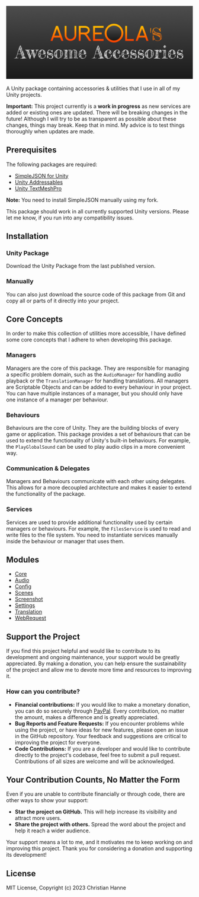 ![Aureola's Awesome Accessories](/Images/awesome-accessories-1024x400.png)

A Unity package containing accessories &amp; utilities that I use in all of my Unity projects.

**Important:** This project currently is a **work in progress** as new services are added or existing ones are updated. There will be breaking changes in the future! Although I will try to be as transparent as possible about these changes, things may break. Keep that in mind. My advice is to test things thoroughly when updates are made.

## Prerequisites

The following packages are required:

- [SimpleJSON for Unity](https://github.com/aureola-codes/SimpleJSON-Unity)
- [Unity Addressables](https://docs.unity3d.com/Manual/com.unity.addressables.html)
- [Unity TextMeshPro](https://docs.unity3d.com/Manual/com.unity.textmeshpro.html)

**Note:** You need to install SimpleJSON manually using my fork.

This package should work in all currently supported Unity versions. Please let me know, if you run into any compatibility issues.

## Installation

### Unity Package

Download the Unity Package from the last published version.

### Manually

You can also just download the source code of this package from Git and copy all or parts of it directly into your project.

## Core Concepts

In order to make this collection of utilities more accessible, I have defined some core concepts that I adhere to when developing this package.

### Managers

Managers are the core of this package. They are responsible for managing a specific problem domain, such as the `AudioManager` for handling audio playback or the `TranslationManager` for handling translations. All managers are Scriptable Objects and can be added to every behaviour in your project. You can have multiple instances of a manager, but you should only have one instance of a manager per behaviour.

### Behaviours

Behaviours are the core of Unity. They are the building blocks of every game or application. This package provides a set of behaviours that can be used to extend the functionality of Unity's built-in behaviours. For example, the `PlayGlobalSound` can be used to play audio clips in a more convenient way.

### Communication & Delegates

Managers and Behaviours communicate with each other using delegates. This allows for a more decoupled architecture and makes it easier to extend the functionality of the package.

### Services

Services are used to provide additional functionality used by certain managers or behaviours. For example, the `FilesService` is used to read and write files to the file system. You need to instantiate services manually inside the behaviour or manager that uses them.

## Modules

- [Core](/Core/README.md)
- [Audio](/Modules/Audio/README.md)
- [Config](/Modules/Config/README.md)
- [Scenes](/Modules/Scenes/README.md)
- [Screenshot](/Modules/Screenshot/README.md)
- [Settings](/Modules/Settings/README.md)
- [Translation](/Modules/Translation/README.md)
- [WebRequest](/Modules/WebRequest/README.md)

## Support the Project

If you find this project helpful and would like to contribute to its development and ongoing maintenance, your support would be greatly appreciated. By making a donation, you can help ensure the sustainability of the project and allow me to devote more time and resources to improving it.

### How can you contribute?

- **Financial contributions:** If you would like to make a monetary donation, you can do so securely through [PayPal](https://www.paypal.com/donate/?hosted_button_id=EH6AY3SNVNP86). Every contribution, no matter the amount, makes a difference and is greatly appreciated.
- **Bug Reports and Feature Requests:** If you encounter problems while using the project, or have ideas for new features, please open an issue in the GitHub repository. Your feedback and suggestions are critical to improving the project for everyone.
- **Code Contributions:** If you are a developer and would like to contribute directly to the project's codebase, feel free to submit a pull request. Contributions of all sizes are welcome and will be acknowledged.

## Your Contribution Counts, No Matter the Form

Even if you are unable to contribute financially or through code, there are other ways to show your support:

- **Star the project on GitHub.** This will help increase its visibility and attract more users.
- **Share the project with others.** Spread the word about the project and help it reach a wider audience.

Your support means a lot to me, and it motivates me to keep working on and improving this project. Thank you for considering a donation and supporting its development!

## License

MIT License, Copyright (c) 2023 Christian Hanne
